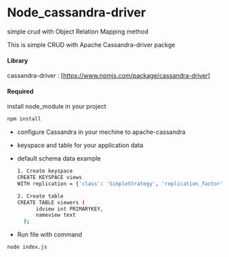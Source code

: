# Node_cassandra-driver
simple crud with Object Relation Mapping method

This is simple CRUD with Apache Cassandra-driver packge

#### Library
cassandra-driver : [https://www.npmjs.com/package/cassandra-driver]

#### Required
install node_module in your project
```sh
npm install
```

- configure Cassandra in your mechine to apache-cassandra
- keyspace and table for your application data
- default schema data example

  ```sh
  1. Create keyspace
  CREATE KEYSPACE views
  WITH replication = {'class': 'SimpleStrategy', 'replication_factor' : 1};
  ```
  ```sh
  2. Create table
  CREATE TABLE viewers (
        idview int PRIMARYKEY,
        nameview text
	);
  ```
- Run file with command
```sh
node index.js
```
